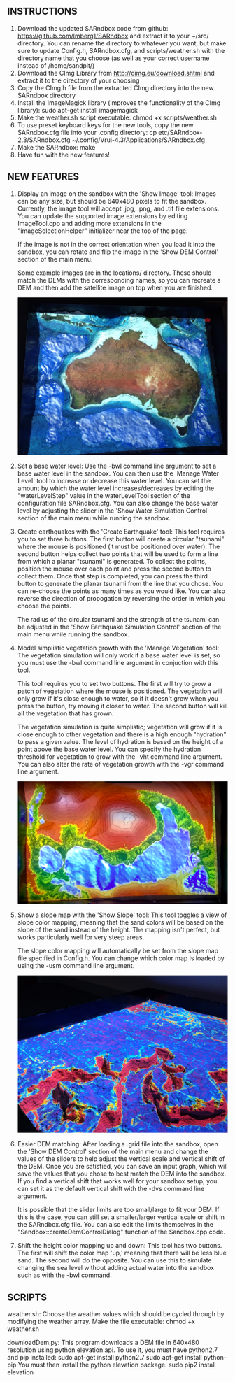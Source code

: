 ## INSTRUCTIONS
1) Download the updated SARndbox code from github: https://github.com/lmberg1/SARndbox
   and extract it to your ~/src/ directory. You can rename the directory to whatever
   you want, but make sure to update Config.h, SARndbox.cfg, and scripts/weather.sh 
   with the directory name that you choose (as well as your correct username 
   instead of /home/sandpit/)
2) Download the CImg Library from http://cimg.eu/download.shtml and extract it 
   to the directory of your choosing
3) Copy the CImg.h file from the extracted CImg directory into the new SARndbox 
   directory
3) Install the ImageMagick library (improves the functionality of the CImg library):
	sudo apt-get install imagemagick
4) Make the weather.sh script executable: chmod +x scripts/weather.sh
5) To use preset keyboard keys for the new tools, copy the new SARndbox.cfg file 
   into your .config directory:
   	cp etc/SARndbox-2.3/SARndbox.cfg ~/.config/Vrui-4.3/Applications/SARndbox.cfg
6) Make the SARndbox: make
7) Have fun with the new features!

## NEW FEATURES
1) Display an image on the sandbox with the 'Show Image' tool: 
   	Images can be any size, but should be 640x480 pixels to fit the sandbox.
      Currently, the image tool will accept .jpg, .png, and .tif file extensions. 
      You can update the supported image extensions by editing ImageTool.cpp and 
      adding more extensions in the "imageSelectionHelper" initializer near the 
      top of the page.
      
      If the image is not in the correct orientation when you load it into the
      sandbox, you can rotate and flip the image in the 'Show DEM Control' 
	section of the main menu.
      
      Some example images are in the locations/ directory. These should match the
      DEMs with the corresponding names, so you can recreate a DEM and then add
      the satellite image on top when you are finished. 
      
      ![Satellite Overlay](scripts/Australia_overlay.jpg)
2) Set a base water level:
	Use the -bwl command line argument to set a base water level in the sandbox. 
	You can then use the 'Manage Water Level' tool to increase or decrease this 
	water level. You can set the amount by which the water level increases/decreases
	by editing the "waterLevelStep" value in the waterLevelTool section of the
	configuration file SARndbox.cfg. You can also change the base water level by 
	adjusting the slider in the 'Show Water Simulation Control' section of the 
	main menu while running the sandbox. 
3) Create earthquakes with the 'Create Earthquake' tool:
	This tool requires you to set three buttons. The first button will create
	a circular "tsunami" where the mouse is positioned (it must be positioned 
	over water). The second button helps collect two points that will be used
	to form a line from which a planar "tsunami" is generated. To collect the 
	points, position the mouse over each point and press the second button to 
	collect them. Once that step is completed, you can press the third button to 
	generate the planar tsunami from the line that you chose. You can re-choose
	the points as many times as you would like. You can also reverse the direction
	of propogation by reversing the order in which you choose the points. 
	
	The radius of the circular tsunami and the strength of the tsunami can be
	adjusted in the 'Show Earthquake Simulation Control' section  of the main
	menu while running the sandbox. 
4) Model simplistic vegetation growth with the 'Manage Vegetation' tool:
	The vegetation simulation will only work if a base water level is set, so 
	you must use the -bwl command line argument in conjuction with this tool. 
	
	This tool requires you to set two buttons. The first will try to grow a 
	patch of vegetation where the mouse is positioned. The vegetation will only
	grow if it's close enough to water, so if it doesn't grow when you press the
	button, try moving it closer to water. The second button will kill all the 
	vegetation that has grown. 
	
	The vegetation simulation is quite simplistic; vegetation will grow if it 
	is close enough to other vegetation and there is a high enough "hydration" 
	to pass a given value. The level of hydration is based on the height of a 
	point above the base water level. You can specify the hydration threshold 
	for vegetation to grow with the -vht command line argument. You can also 
	alter the rate of vegetation growth with the -vgr command line argument.  
	
	![Vegetation Simulation](scripts/Vegetation.png)
5) Show a slope map with the 'Show Slope' tool:
	This tool toggles a view of slope color mapping, meaning that the sand colors
	will be based on the slope of the sand instead of the height. The mapping
	isn't perfect, but works particularly well for very steep areas.
	
	The slope color mapping will automatically be set from the slope map file 
	specified in Config.h. You can change which color map is loaded by using 
	the -usm command line argument. 
	
	![Slope Map](scripts/Slope_map.jpg)
6) Easier DEM matching:
	After loading a .grid file into the sandbox, open the 'Show DEM Control' 
	section of the main menu and change the values of the sliders to help adjust
	the vertical scale and vertical shift of the DEM. Once you are satisfied, 
	you can save an input graph, which will save the values that you chose to 
	best match the DEM into the sandbox. If you find a vertical shift that works
	well for your sandbox setup, you can set it as the default vertical shift
	with the -dvs command line argument. 
	
	It is possible that the slider limits are too small/large to fit your DEM. 
	If this is the case, you can still set a smaller/larger vertical scale or 
	shift in the SARndbox.cfg file. You can also edit the limits themselves in 
	the "Sandbox::createDemControlDialog" function of the Sandbox.cpp code. 
7) Shift the height color mapping up and down:
	This tool has two buttons. The first will shift the color map 'up,' meaning
	that there will be less blue sand. The second will do the opposite. You can
	use this to simulate changing the sea level without adding actual water into 
	the sandbox such as with the -bwl command. 

## SCRIPTS
weather.sh: 
	Choose the weather values which should be cycled through by modifying the 
	weather array.
	Make the file executable: chmod +x weather.sh

downloadDem.py:
	This program downloads a DEM file in 640x480 resolution using python elevation api.
	To use it, you must have python2.7 and pip installed:
		sudo apt-get install python2.7
		sudo apt-get install python-pip
	You must then install the python elevation package. 
		sudo pip2 install elevation
